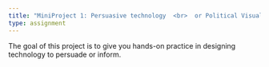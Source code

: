 ```yaml
---
title: "MiniProject 1: Persuasive technology  <br>  or Political Visualization"
type: assignment
---
```


The goal of this project is to give you hands-on practice in designing technology to persuade or inform.
